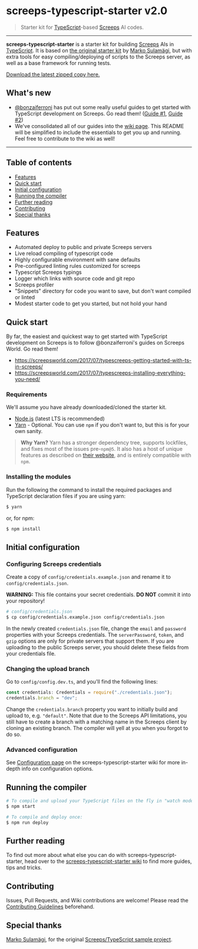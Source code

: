 # screeps-typescript-starter v2.0

> Starter kit for [TypeScript](http://www.typescriptlang.org/)-based [Screeps](https://screeps.com/) AI codes.

-----

**screeps-typescript-starter** is a starter kit for building [Screeps](https://screeps.com/) AIs in [TypeScript](http://www.typescriptlang.org/).
It is based on [the original starter kit](https://github.com/MarkoSulamagi/Screeps-typescript-sample-project) by [Marko Sulamägi](https://github.com/MarkoSulamagi), but with extra tools for easy compiling/deploying of scripts to the Screeps server, as well as a base framework for running tests.

[Download the latest zipped copy here.](https://github.com/screepers/screeps-typescript-starter/archive/master.zip)

## What's new

* [@bonzaiferroni](https://github.com/bonzaiferroni) has put out some really useful guides to get started with TypeScript development on Screeps. Go read them! ([Guide #1](https://screepsworld.com/2017/07/typescreeps-getting-started-with-ts-in-screeps/), [Guide #2](https://screepsworld.com/2017/07/typescreeps-installing-everything-you-need/))
* We've consolidated all of our guides into the [wiki page](https://github.com/screepers/screeps-typescript-starter/wiki). This README will be simplified to include the essentials to get you up and running. Feel free to contribute to the wiki as well!

---

## Table of contents

* [Features](#features)
* [Quick start](#quick-start)
* [Initial configuration](#initial-configuration)
* [Running the compiler](#running-the-compiler)
* [Further reading](#further-reading)
* [Contributing](#contributing)
* [Special thanks](#special-thanks)

## Features

- Automated deploy to public and private Screeps servers
- Live reload compiling of typescript code
- Highly configurable environment with sane defaults
- Pre-configured linting rules customized for screeps
- Typescript Screeps typings
- Logger which links with source code and git repo
- Screeps profiler
- "Snippets" directory for code you want to save, but don't want compiled or linted
- Modest starter code to get you started, but not hold your hand

## Quick start

By far, the easiest and quickest way to get started with TypeScript development on Screeps is to follow @bonzaiferroni's guides on Screeps World. Go read them!

* https://screepsworld.com/2017/07/typescreeps-getting-started-with-ts-in-screeps/
* https://screepsworld.com/2017/07/typescreeps-installing-everything-you-need/

### Requirements

We'll assume you have already downloaded/cloned the starter kit.

* [Node.js](https://nodejs.org/en/) (latest LTS is recommended)
* [Yarn](https://yarnpkg.com/en/) - Optional. You can use `npm` if you don't want to, but this is for your own sanity.

> **Why Yarn?** Yarn has a stronger dependency tree, supports lockfiles, and fixes most of the issues pre-`npm@5`. It also has a host of unique features as described on [their website](https://yarnpkg.com/en/), and is entirely compatible with `npm`.

### Installing the modules

Run the following the command to install the required packages and TypeScript declaration files if you are using yarn:

```bash
$ yarn
```

or, for npm:

```bash
$ npm install
```

## Initial configuration

### Configuring Screeps credentials

Create a copy of `config/credentials.example.json` and rename it to `config/credentials.json`.

**WARNING:** This file contains your secret credentials. **DO NOT** commit it into your repository!

```bash
# config/credentials.json
$ cp config/credentials.example.json config/credentials.json
```

In the newly created `credentials.json` file, change the `email` and `password` properties with your Screeps credentials.  The `serverPassword`, `token`, and `gzip` options are only for private servers that support them.  If you are uploading to the public Screeps server, you should delete these fields from your credentials file.

### Changing the upload branch

Go to `config/config.dev.ts`, and you'll find the following lines:

```ts
const credentials: Credentials = require("./credentials.json");
credentials.branch = "dev";
```

Change the `credentials.branch` property you want to initially build and upload to, e.g. `"default"`. Note that due to the Screeps API limitations, you still have to create a branch with a matching name in the Screeps client by cloning an existing branch. The compiler will yell at you when you forgot to do so.

### Advanced configuration

See [Configuration page](https://github.com/screepers/screeps-typescript-starter/wiki/Configuration) on the screeps-typescript-starter wiki for more in-depth info on configuration options.

## Running the compiler

```bash
# To compile and upload your TypeScript files on the fly in "watch mode":
$ npm start

# To compile and deploy once:
$ npm run deploy
```

## Further reading

To find out more about what else you can do with screeps-typescript-starter, head over to the [screeps-typescript-starter wiki](https://github.com/screepers/screeps-typescript-starter/wiki) to find more guides, tips and tricks.

## Contributing

Issues, Pull Requests, and Wiki contributions are welcome! Please read the [Contributing Guidelines](CONTRIBUTING.md) beforehand.

## Special thanks

[Marko Sulamägi](https://github.com/MarkoSulamagi), for the original [Screeps/TypeScript sample project](https://github.com/MarkoSulamagi/Screeps-typescript-sample-project).
